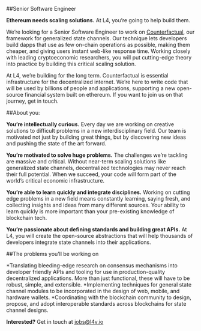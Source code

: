 ##Senior Software Engineer

**Ethereum needs scaling solutions.** At L4, you’re going to help build them.

We’re looking for a Senior Software Engineer to work on [Counterfactual](http://counterfactual.com/), our framework for generalized state channels. Our technique lets developers build dapps that use as few on-chain operations as possible, making them cheaper, and giving users instant web-like response time. Working closely with leading cryptoeconomic researchers, you will put cutting-edge theory into practice by building this critical scaling solution.

At L4, we’re building for the long term. Counterfactual is essential infrastructure for the decentralized internet. We’re here to write code that will be used by billions of people and applications, supporting a new open-source financial system built on ethereum. If you want to join us on that journey, get in touch. 

##About you:

**You’re intellectually curious.** Every day we are working on creative solutions to difficult problems in a new interdisciplinary field. Our team is motivated not just by building great things, but by discovering new ideas and pushing the state of the art forward.

**You’re motivated to solve huge problems.** The challenges we’re tackling are massive and critical. Without near-term scaling solutions like generalized state channels, decentralized technologies may never reach their full potential. When we succeed, your code will form part of the world’s critical economic infrastructure.

**You’re able to learn quickly and integrate disciplines.** Working on cutting edge problems in a new field means constantly learning, saying fresh, and collecting insights and ideas from many different sources. Your ability to learn quickly is more important than your pre-existing knowledge of blockchain tech.

**You’re passionate about defining standards and building great APIs.** At L4, you will create the open-source abstractions that will help thousands of developers integrate state channels into their applications.

##The problems you’ll be working on

*Translating bleeding-edge research on consensus mechanisms into developer friendly APIs and tooling for use in production-quality decentralized applications. More than just functional, these will have to be robust, simple, and extensible.
*Implementing techniques for general state channel modules to be incorporated in the design of web, mobile, and hardware wallets.
*Coordinating with the blockchain community to design, propose, and adopt interoperable standards across blockchains for state channel designs.

**Interested?** Get in touch at jobs@l4v.io